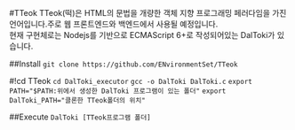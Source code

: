 #TTeok
TTeok(떡)은 HTML의 문법을 개량한 객체 지향 프로그래밍 페러다임을 가진 언어입니다.주로 웹 프론트엔드와 백엔드에서 사용될 예정입니다.  
현재 구현체로는 Nodejs를 기반으로 ECMAScript 6+로 작성되어있는 DalToki가 있습니다.

##Install
`git clone https://github.com/ENvironmentSet/TTeok`  

#!cd TTeok
    `cd DalToki_executor`
    `gcc -o DalToki DalToki.c`
    `export PATH="$PATH:위에서 생성한 DalToki 프로그램이 있는 폴더"`
    `export DalToki_PATH="클론한 TTeok폴더의 위치"`

##Execute
    `DalToki [TTeok프로그램 폴더]` 


